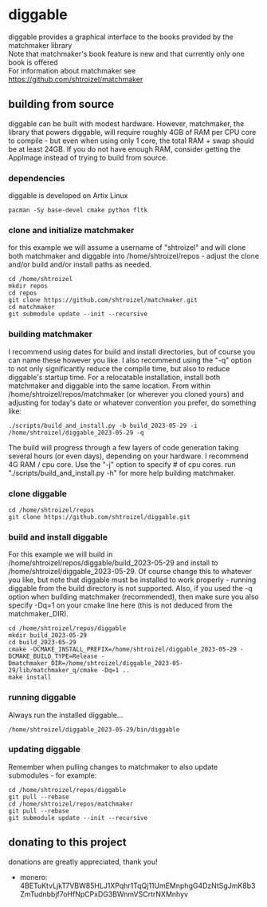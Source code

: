 # diggable
diggable provides a graphical interface to the books provided by the matchmaker library<br/>
Note that matchmaker's book feature is new and that currently only one book is offered<br/>
For information about matchmaker see https://github.com/shtroizel/matchmaker

## building from source
diggable can be built with modest hardware. However, matchmaker, the library that powers diggable, will
require roughly 4GB of RAM per CPU core to compile - but even when using only 1 core, the total RAM + swap
should be at least 24GB. If you do not have enough RAM, consider getting the AppImage instead of trying
to build from source.

### dependencies
diggable is developed on Artix Linux
<br/>
```
pacman -Sy base-devel cmake python fltk
```

### clone and initialize matchmaker
for this example we will assume a username of "shtroizel" and will clone both matchmaker and diggable
into /home/shtroizel/repos - adjust the clone and/or build and/or install paths as needed.
```
cd /home/shtroizel
mkdir repos
cd repos
git clone https://github.com/shtroizel/matchmaker.git
cd matchmaker
git submodule update --init --recursive
```

### building matchmaker
I recommend using dates for build and install directories, but of course you can name these
however you like. I also recommend using the "-q" option to not only significantly reduce the compile
time, but also to reduce diggable's startup time. For a relocatable installation, install both matchmaker
and diggable into the same location. From within /home/shtroizel/repos/matchmaker (or wherever you cloned
yours) and adjusting for today's date or whatever convention you prefer, do something like:
```
./scripts/build_and_install.py -b build_2023-05-29 -i /home/shtroizel/diggable_2023-05-29 -q
```
The build will progress through a few layers of code generation taking several hours (or even days),
depending on your hardware. I recommend 4G RAM / cpu core. Use the "-j" option to specify # of cpu cores.
run "./scripts/build_and_install.py -h" for more help building matchmaker.

### clone diggable
```
cd /home/shtroizel/repos
git clone https://github.com/shtroizel/diggable.git
```

### build and install diggable
For this example we will build in /home/shtroizel/repos/diggable/build_2023-05-29 and install to
/home/shtroizel/diggable_2023-05-29. Of course change this to whatever you like, but note that diggable
must be installed to work properly - running diggable from the build directory is not supported. Also,
if you used the -q option when building matchmaker (recommended), then make sure you also specify -Dq=1
on your cmake line here (this is not deduced from the matchmaker_DIR).
```
cd /home/shtroizel/repos/diggable
mkdir build_2023-05-29
cd build_2023-05-29
cmake -DCMAKE_INSTALL_PREFIX=/home/shtroizel/diggable_2023-05-29 -DCMAKE_BUILD_TYPE=Release -Dmatchmaker_DIR=/home/shtroizel/diggable_2023-05-29/lib/matchmaker_q/cmake -Dq=1 ..
make install
```

### running diggable
Always run the installed diggable...
```
/home/shtroizel/diggable_2023-05-29/bin/diggable
```

### updating diggable
Remember when pulling changes to matchmaker to also update submodules - for example:
```
cd /home/shtroizel/repos/diggable
git pull --rebase
cd /home/shtroizel/repos/matchmaker
git pull --rebase
git submodule update --init --recursive
```

## donating to this project
donations are greatly appreciated, thank you!<br>
* monero: 4BETuKtvLjkT7VBW85HLJ1XPqhr1TqQj11UmEMnphgG4DzNtSgJmK8b3ZmTudnbbjf7oHfNpCPxDG3BWnmVSCrtrNXMnhyv<br>
